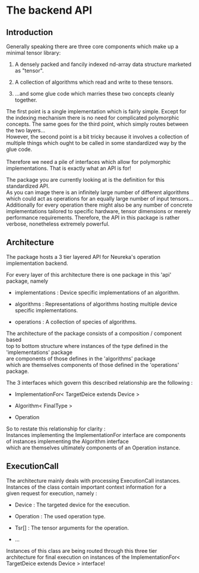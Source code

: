 
# The backend API #

## Introduction ##

Generally speaking there are three core
components which make up a minimal tensor library:

1. A densely packed and fancily indexed nd-array data structure marketed as "tensor".

2. A collection of algorithms which read and write to these tensors.

3. ...and some glue code which marries these two concepts cleanly together. 

The first point is a single implementation which is fairly simple.
Except for the indexing mechanism there is no need for complicated polymorphic concepts.
The same goes for the third point, which simply routes between the two layers...<br>
However, the second point is a bit tricky because
it involves a collection of multiple things which ought
to be called in some standardized way by the glue code. <br>
<br>
Therefore we need a pile of interfaces which allow
for polymorphic implementations.
That is exactly what an API is for! <br>

The package you are currently looking at is the 
definition for this standardized API.<br>
As you can image there is an infinitely large
number of different algorithms which could act as 
operations for an equally large number of input tensors... <br>
Additionally for every operation there might also 
be any number of concrete implementations tailored to specific
hardware, tensor dimensions or merely performance requirements.
Therefore, the API in this package is rather verbose,
nonetheless extremely powerful.

## Architecture ## 

The package hosts a 3 tier layered API
for Neureka's operation implementation backend.

For every layer of this architecture there is one package
in this 'api' package, namely <br>

- implementations : Device specific implementations of an algorithm.

- algorithms : Representations of algorithms hosting multiple device specific implementations.

- operations : A collection of species of algorithms.

The architecture of the package consists of a composition / component based <br>
top to bottom structure where instances of the type defined in the 'implementations' package <br>
are components of those defines in the 'algorithms' package <br>
which are themselves components of those defined in the 'operations' package. <br>

The 3 interfaces which govern this described relationship are the following :

- ImplementationFor< TargetDeice extends Device >

- Algorithm< FinalType >

- Operation

So to restate this relationship for clarity : <br>
Instances implementing the ImplementationFor interface are components <br>
of instances implementing the Algorithm interface <br>
which are themselves ultimately components of an Operation instance. <br>

## ExecutionCall ##

The architecture mainly deals with processing ExecutionCall instances. <br>
Instances of the class contain important context information for a <br>
given request for execution, namely : <br>

- Device : The targeted device for the execution.

- Operation : The used operation type.

- Tsr[] : The tensor arguments for the operation.

- ... 

Instances of this class are being routed through this three tier <br>
architecture for final execution on instances of the ImplementationFor< TargetDeice extends Device > interface! <br>



